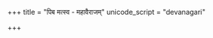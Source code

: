 +++
title = "पिब मत्स्व - महावैराजम्"
unicode_script = "devanagari"

+++
<div class="js_include" url="/vedAH/sAma/paravastu-saama/devaH/indraH/piba-somam-mahAvairAjam/"  newLevelForH1="1" includeTitle="false"> </div>